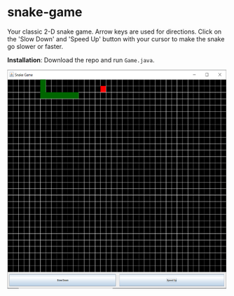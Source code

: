 # snake-game

Your classic 2-D snake game. Arrow keys are used for directions. Click on the 'Slow Down' and 'Speed Up' button with your cursor to make the snake go slower or faster. 

**Installation**: Download the repo and run ```Game.java```.

<img src = "https://github.com/cathsu/snake-game/blob/master/screenshot.PNG" alt="Screenshot" title="Game Screenshot" width="500" height="500"/>


